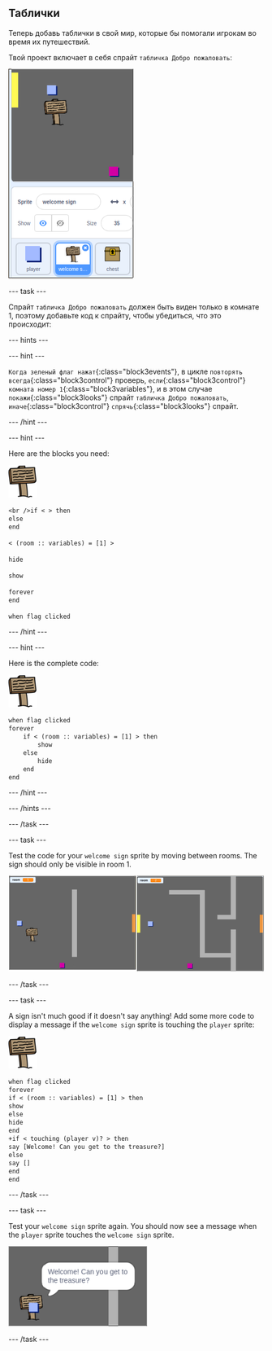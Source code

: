## Таблички

Теперь добавь таблички в свой мир, которые бы помогали игрокам во время их путешествий.

Твой проект включает в себя спрайт `табличка Добро пожаловать`:

![снимок экрана](images/world-sign.png)

\--- task \---

Спрайт `табличка Добро пожаловать` должен быть виден только в комнате 1, поэтому добавьте код к спрайту, чтобы убедиться, что это происходит:

\--- hints \---

\--- hint \---

`Когда зеленый флаг нажат`{:class="block3events"}, в цикле `повторять всегда`{:class="block3control"} проверь, `если`{:class="block3control"} `комната номер 1`{:class="block3variables"}, и в этом случае `покажи`{:class="block3looks"} спрайт `табличка Добро пожаловать`, `иначе`{:class="block3control"} `спрячь`{:class="block3looks"} спрайт.

\--- /hint \---

\--- hint \---

Here are the blocks you need:

![sign](images/sign.png)

```blocks3
<br />if < > then
else
end

< (room :: variables) = [1] >

hide

show

forever
end

when flag clicked

```

\--- /hint \---

\--- hint \---

Here is the complete code:

![sign](images/sign.png)

```blocks3
when flag clicked
forever
    if < (room :: variables) = [1] > then
        show
    else
        hide
    end
end
```

\--- /hint \---

\--- /hints \---

\--- /task \---

\--- task \---

Test the code for your `welcome sign` sprite by moving between rooms. The sign should only be visible in room 1.

![screenshot](images/world-sign-test.png)

\--- /task \---

\--- task \---

A sign isn't much good if it doesn't say anything! Add some more code to display a message if the `welcome sign` sprite is touching the `player` sprite:

![sign](images/sign.png)

```blocks3
when flag clicked
forever
if < (room :: variables) = [1] > then
show
else
hide
end
+if < touching (player v)? > then
say [Welcome! Can you get to the treasure?]
else
say []
end
end
```

\--- /task \---

\--- task \---

Test your `welcome sign` sprite again. You should now see a message when the `player` sprite touches the `welcome sign` sprite.

![screenshot](images/world-sign-test2.png)

\--- /task \---
